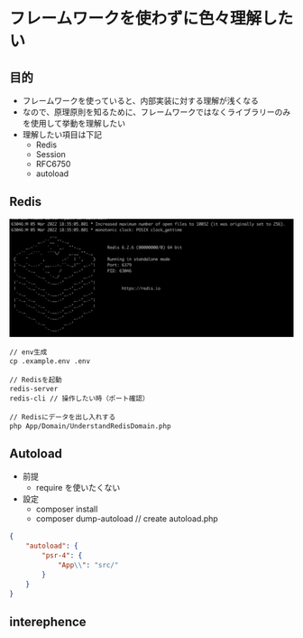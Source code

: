 # フレームワークを使わずに色々理解したい

## 目的

- フレームワークを使っていると、内部実装に対する理解が浅くなる
- なので、原理原則を知るために、フレームワークではなくライブラリーのみを使用して挙動を理解したい
- 理解したい項目は下記
  - Redis
  - Session
  - RFC6750
  - autoload

## Redis

<img src="static/img/redis_img.png">

```
// env生成
cp .example.env .env

// Redisを起動
redis-server
redis-cli // 操作したい時（ポート確認）

// Redisにデータを出し入れする
php App/Domain/UnderstandRedisDomain.php
```

## Autoload

- 前提
  - require を使いたくない
- 設定
  - composer install
  - composer dump-autoload // create autoload.php

```composer.json
{
    "autoload": {
        "psr-4": {
            "App\\": "src/"
        }
    }
}
```

## interephence
